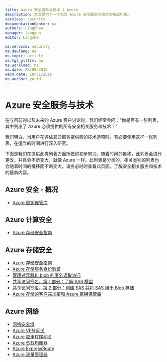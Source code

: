 ```yaml
---
title: Azure 安全服务与技术 | Azure
description: 本文提供了一个包含 Azure 安全服务与技术的特选列表。
services: security
documentationCenter: na
authors: LingChen
manager: langyun
editor: Lingche

ms.service: security
ms.devlang: na
ms.topic: article
ms.tgt_pltfrm: na
ms.workload: na
ms.date: 08/09/2016
wacn.date: 10/31/2016
ms.author: yurid
---
```


# Azure 安全服务与技术

在与目前的以及未来的 Azure 客户讨论时，我们经常会问：“你是否有一张列表，其中列出了 Azure 必须提供的所有安全相关服务和技术？”
 
我们明白，当用户在评估其云服务提供商的技术选项时，有必要使用这样一张列表，在适当的时间进行深入研究。

下面是我们在提供此类列表方面所做的初步努力。随着时间的推移，此列表会进行更改，并且会不断变大，就像 Azure 一样。此列表是分类的，相关类别的列表也会随着时间的推移而不断变大。请务必时时查看此页面，了解安全相关服务和技术的最新内容。

## Azure 安全 - 概况
- [Azure 密钥保管库](../key-vault/key-vault-whatis.md)

## Azure 计算安全
- [Azure 存储安全指南](../storage/storage-security-guide.md)

## Azure 存储安全
- [Azure 存储安全指南](../storage/storage-security-guide.md)
- [Azure 存储服务身份验证](https://msdn.microsoft.com/zh-cn/library/azure/dd179428.aspx)
- [管理对容器和 blob 的匿名读取访问](../storage/storage-manage-access-to-resources.md)
- [共享访问签名，第 1 部分：了解 SAS 模型](../storage/storage-dotnet-shared-access-signature-part-1.md)
- [共享访问签名，第 2 部分：创建 SAS 并将 SAS 用于 Blob 存储](../storage/storage-dotnet-shared-access-signature-part-2.md)
- [Azure 存储的客户端加密和 Azure 密钥保管库](../storage/storage-client-side-encryption.md)

## Azure 网络
- [网络安全组](../virtual-network/virtual-networks-nsg.md)
- [Azure VPN 网关](../vpn-gateway/vpn-gateway-about-vpngateways.md)
- [Azure 应用程序网关](../application-gateway/application-gateway-introduction.md)
- [Azure 负载均衡器](../load-balancer/load-balancer-overview.md)
- [Azure ExpressRoute](../expressroute/expressroute-introduction.md)
- [Azure 流量管理器](../traffic-manager/traffic-manager-overview.md)

<!---HONumber=Mooncake_1024_2016-->